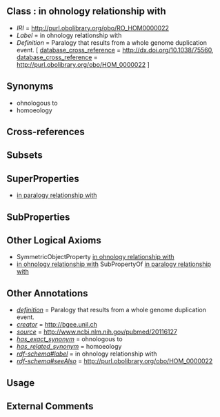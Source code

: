 
## Class : in ohnology relationship with

 * *IRI* = http://purl.obolibrary.org/obo/RO_HOM0000022
 * *Label* = in ohnology relationship with
 * *Definition* = Paralogy that results from a whole genome duplication event. [ [database_cross_reference](../../ef/oboInOwl#hasDbXref.md) = http://dx.doi.org/10.1038/75560, [database_cross_reference](../../ef/oboInOwl#hasDbXref.md) = http://purl.obolibrary.org/obo/HOM_0000022 ]

## Synonyms

 * ohnologous to
 * homoeology

## Cross-references


## Subsets


## SuperProperties

 * [in paralogy relationship with](../../RO/11/RO_HOM0000011.md)

## SubProperties


## Other Logical Axioms

 * SymmetricObjectProperty [in ohnology relationship with](../../RO/22/RO_HOM0000022.md)
 * [in ohnology relationship with](../../RO/22/RO_HOM0000022.md) SubPropertyOf [in paralogy relationship with](../../RO/11/RO_HOM0000011.md)

## Other Annotations

 * *[definition](../../IAO/15/IAO_0000115.md)* = Paralogy that results from a whole genome duplication event.
 * *[creator](../../or/creator.md)* = http://bgee.unil.ch
 * *[source](../../ce/source.md)* = http://www.ncbi.nlm.nih.gov/pubmed/20116127
 * *[has_exact_synonym](../../ym/oboInOwl#hasExactSynonym.md)* = ohnologous to
 * *[has_related_synonym](../../ym/oboInOwl#hasRelatedSynonym.md)* = homoeology
 * *[rdf-schema#label](../../el/rdf-schema#label.md)* = in ohnology relationship with
 * *[rdf-schema#seeAlso](../../so/rdf-schema#seeAlso.md)* = http://purl.obolibrary.org/obo/HOM_0000022

## Usage


## External Comments

